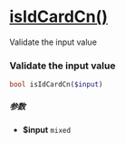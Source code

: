 [isIdCardCn()](http://twinh.github.com/widget/api/isIdCardCn)
=============================================================

Validate the input value

### Validate the input value
```php
bool isIdCardCn($input)
```

##### 参数
* **$input** `mixed` 

